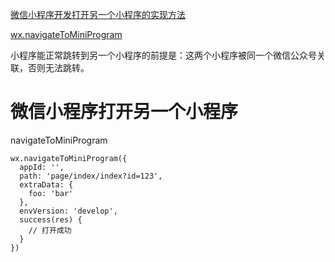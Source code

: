[微信小程序开发打开另一个小程序的实现方法](https://blog.csdn.net/z3287852/article/details/115250164?spm=1001.2101.3001.6650.1&utm_medium=distribute.pc_relevant.none-task-blog-2%7Edefault%7ECTRLIST%7ERate-1-115250164-blog-121229928.t5_layer_eslanding_A_4&depth_1-utm_source=distribute.pc_relevant.none-task-blog-2%7Edefault%7ECTRLIST%7ERate-1-115250164-blog-121229928.t5_layer_eslanding_A_4&utm_relevant_index=2)


[wx.navigateToMiniProgram](https://developers.weixin.qq.com/miniprogram/dev/api/navigate/wx.navigateToMiniProgram.html)


小程序能正常跳转到另一个小程序的前提是：这两个小程序被同一个微信公众号关联，否则无法跳转。


# 微信小程序打开另一个小程序

navigateToMiniProgram

```
wx.navigateToMiniProgram({
  appId: '',
  path: 'page/index/index?id=123',
  extraData: {
    foo: 'bar'
  },
  envVersion: 'develop',
  success(res) {
    // 打开成功
  }
})
```


